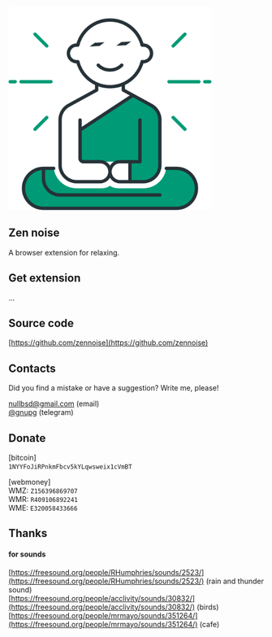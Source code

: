<img src="img/logo.svg" width="400"/>

## Zen noise

A browser extension for relaxing.

## Get extension

...

## Source code

[https://github.com/zennoise](https://github.com/zennoise)

## Contacts

Did you find a mistake or have a suggestion? Write me, please!

[nullbsd@gmail.com](mailto:nullbsd@gmail.com) (email)<br>
[@gnupg](http://t.me/gnupg) (telegram)

## Donate

[bitcoin]<br>
`1NYYFoJiRPnkmFbcv5kYLqwsweix1cVmBT`

[webmoney]<br>
WMZ: `Z156396869707`<br>
WMR: `R409106892241`<br>
WME: `E320058433666`<br>


## Thanks

#### for sounds

[https://freesound.org/people/RHumphries/sounds/2523/](https://freesound.org/people/RHumphries/sounds/2523/) (rain and thunder sound)<br>
[https://freesound.org/people/acclivity/sounds/30832/](https://freesound.org/people/acclivity/sounds/30832/) (birds)<br>
[https://freesound.org/people/mrmayo/sounds/351264/](https://freesound.org/people/mrmayo/sounds/351264/) (cafe)<br>
